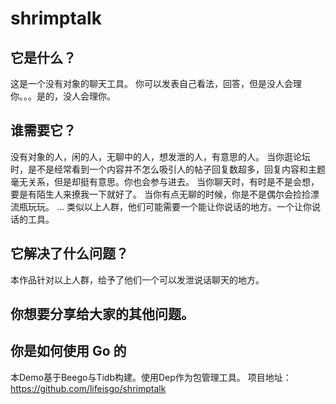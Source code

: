 #   shrimptalk
## 	它是什么？ ##
这是一个没有对象的聊天工具。
你可以发表自己看法，回答，但是没人会理你。。。是的，没人会理你。

## 	谁需要它？ ##
没有对象的人，闲的人，无聊中的人，想发泄的人，有意思的人。
当你逛论坛时，是不是经常看到一个内容并不怎么吸引人的帖子回复数超多，回复内容和主题毫无关系，但是却挺有意思。你也会参与进去。
当你聊天时，有时是不是会想，要是有陌生人来撩我一下就好了。
当你有点无聊的时候，你是不是偶尔会捡捡漂流瓶玩玩。
	…
类似以上人群，他们可能需要一个能让你说话的地方。一个让你说话的工具。

## 	它解决了什么问题？ ##
本作品针对以上人群，给予了他们一个可以发泄说话聊天的地方。
	
## 	你想要分享给大家的其他问题。 ##

## 	你是如何使用 Go 的 ##
本Demo基于Beego与Tidb构建。使用Dep作为包管理工具。
项目地址：https://github.com/lifeisgo/shrimptalk
